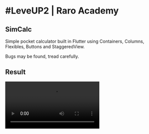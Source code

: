 # #LeveUP2 | Raro Academy

## SimCalc
Simple pocket calculator built in Flutter using Containers, Columns, Flexibles, Buttons and StaggeredView.

Bugs may be found, tread carefully.

## Result

![final_result_screenshot](https://github.com/devkaio/simcalc/blob/master/screenshots/home_screen.mp4 "Result Screenshot")
